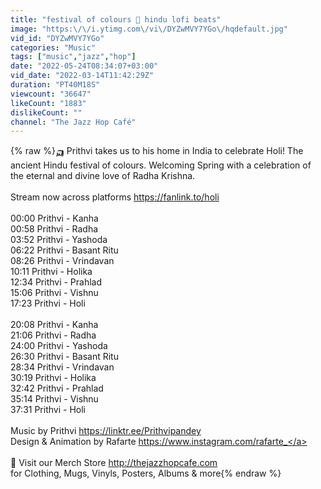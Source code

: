 ```yaml
---
title: "festival of colours 🌈 hindu lofi beats"
image: "https:\/\/i.ytimg.com\/vi\/DYZwMVY7YGo\/hqdefault.jpg"
vid_id: "DYZwMVY7YGo"
categories: "Music"
tags: ["music","jazz","hop"]
date: "2022-05-24T08:34:07+03:00"
vid_date: "2022-03-14T11:42:29Z"
duration: "PT40M18S"
viewcount: "36647"
likeCount: "1883"
dislikeCount: ""
channel: "The Jazz Hop Café"
---
```

{% raw %}🛺 Prithvi takes us to his home in India to celebrate Holi! The ancient Hindu festival of colours. Welcoming Spring with a celebration of the eternal and divine love of Radha Krishna.<br /><br />Stream now across platforms <a rel="nofollow" target="blank" href="https://fanlink.to/holi">https://fanlink.to/holi</a><br /><br />00:00 Prithvi - Kanha<br />00:58 Prithvi - Radha<br />03:52 Prithvi - Yashoda<br />06:22 Prithvi - Basant Ritu<br />08:26 Prithvi - Vrindavan<br />10:11 Prithvi - Holika<br />12:34 Prithvi - Prahlad<br />15:06 Prithvi - Vishnu<br />17:23 Prithvi - Holi<br /><br />20:08 Prithvi - Kanha<br />21:06 Prithvi - Radha<br />24:00 Prithvi - Yashoda<br />26:30 Prithvi - Basant Ritu<br />28:34 Prithvi - Vrindavan<br />30:19 Prithvi - Holika<br />32:42 Prithvi - Prahlad<br />35:14 Prithvi - Vishnu<br />37:31 Prithvi - Holi<br /><br />Music by Prithvi <a rel="nofollow" target="blank" href="https://linktr.ee/Prithvipandey">https://linktr.ee/Prithvipandey</a><br />Design &amp; Animation by Rafarte <a rel="nofollow" target="blank" href="https://www.instagram.com/rafarte_">https://www.instagram.com/rafarte_</a><br /><br />🛒 Visit our Merch Store <a rel="nofollow" target="blank" href="http://thejazzhopcafe.com">http://thejazzhopcafe.com</a><br />for Clothing, Mugs, Vinyls, Posters, Albums &amp; more{% endraw %}
